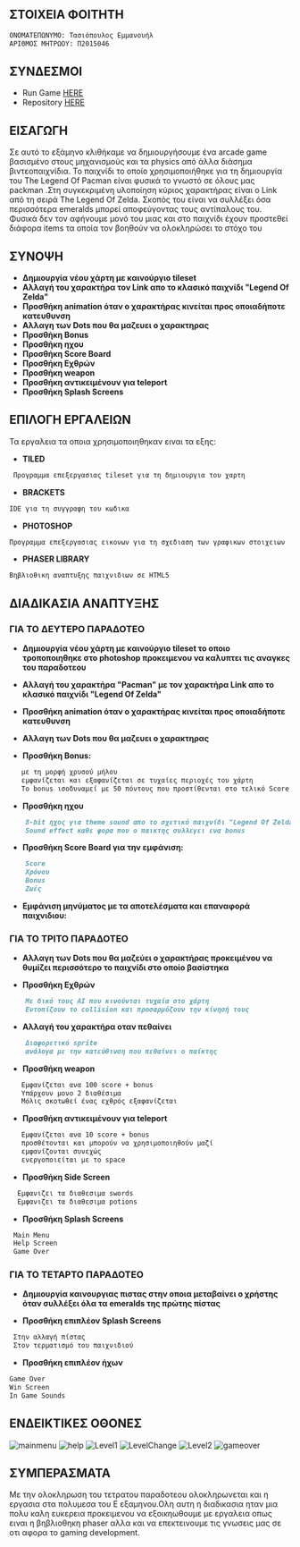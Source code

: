 ## ΣΤΟΙΧΕΙΑ ΦΟΙΤΗΤΗ

```markdown
ΟΝΟΜΑΤΕΠΩΝΥΜΟ: Τασιόπουλος Εμμανουήλ
ΑΡΙΘΜΟΣ ΜΗΤΡΩΟΥ: Π2015046
```

## ΣΥΝΔΕΣΜΟΙ

- Run Game [HERE](https://manolis-tasiopoulos.github.io/pacman/)            
- Repository [HERE](https://github.com/Manolis-Tasiopoulos/pacman/tree/master)

## ΕΙΣΑΓΩΓΗ
  Σε αυτό το εξάμηνο κλιθήκαμε να δημιουργήσουμε ένα arcade game βασισμένο στους μηχανισμούς και τα physics από άλλα διάσημα βιντεοπαιχνίδια. Το παιχνίδι το οποίο χρησιμοποιήθηκε για τη δημιουργία του The Legend Of Pacman είναι φυσικά το γνωστό σε όλους μας packman .Στη συγκεκριμένη υλοποίηση κύριος χαρακτήρας είναι ο Link από τη σειρά The Legend Of Zelda. Σκοπός του είναι να συλλέξει όσα περισσότερα emeralds μπορεί αποφεύγοντας τους αντίπαλους του. Φυσικά δεν τον αφήνουμε μονό του μιας και στο παιχνίδι έχουν προστεθεί διάφορα items τα οποία τον βοηθούν να ολοκληρώσει το στόχο του

## ΣΥΝΟΨΗ
  
   - __Δημιουργία νέου χάρτη με καινούργιο tileset__   
   - __Αλλαγή του χαρακτήρα τον Link απο το κλασικό παιχνίδι "Legend Of Zelda"__ 
   - __Προσθήκη animation όταν ο χαρακτήρας κινείται προς οποιαδήποτε κατευθυνση__ 
   - __Αλλαγη των Dots που θα μαζευει ο χαρακτηρας__
   - __Προσθήκη Bonus__
   - __Προσθήκη ηχου__
   - __Προσθήκη Score Board__
   - __Προσθήκη Εχθρών__
   - __Προσθήκη weapon__
   - __Προσθήκη αντικειμένουν για teleport__
   - __Προσθήκη Splash Screens__
     
## ΕΠΙΛΟΓΗ ΕΡΓΑΛΕΙΩΝ
  Τα εργαλεια τα οποια χρησιμοποιηθηκαν ειναι τα εξης: 
  
  - __TILED__
  
  ```markdown  
   Προγραμμα επεξεργασιας tileset για τη δημιουργια του χαρτη      
   ```
  - __BRACKETS__
  
  ```markdown  
  IDE για τη συγγραφη του κωδικα
  ```
  - __PHOTOSHOP__
  
  ```markdown
  Προγραμμα επεξεργασιας εικονων για τη σχεδιαση των γραφικων στοιχειων 
  ```  
  - __PHASER LIBRARY__
  
  ```markdown
  Βηβλιοθικη αναπτυξης παιχνιδιων σε HTML5   
  ```  
   
## ΔΙΑΔΙΚΑΣΙΑ ΑΝΑΠΤΥΞΗΣ

### ΓΙΑ ΤΟ ΔΕΥΤΕΡΟ ΠΑΡΑΔΟΤΕΟ

- __Δημιουργία νέου χάρτη με καινούργιο tileset το οποιο τροποποιηθηκε στο photoshop προκειμενου να καλυπτει τις αναγκες του παραδοτεου__

- __Αλλαγή του χαρακτήρα "Pacman" με τον χαρακτήρα Link απο το κλασικό παιχνίδι "Legend Of Zelda"__ 

- __Προσθήκη animation όταν ο χαρακτήρας κινείται προς οποιαδήποτε κατευθυνση__
 
- __Αλλαγη των Dots που θα μαζευει ο χαρακτηρας__

- __Προσθήκη Bonus:__
   
```markdown
   με τη μορφή χρυσού μήλου 
   εμφανίζεται και εξαφανίζεται σε τυχαίες περιοχές του χάρτη
   Το bonus ισοδυναμεί με 50 πόντους που προστίθενται στο τελικό Score
```    
- __Προσθήκη ηχου__ 

```markdown
    8-bit ηχος για theme sound απο το σχετικό παιχνίδι "Legend Of Zelda"
    Sound effect καθε φορα που ο παικτης συλλεγει ενα bonus
```    
- __Προσθήκη Score Board για την εμφάνιση:__

```markdown
    Score
    Χρόνου
    Bonus
    Ζωές     
 ```  
- __Εμφάνιση μηνύματος με τα αποτελέσματα και επαναφορά παιχνιδιου:__   

### ΓΙΑ ΤΟ ΤΡΙΤΟ ΠΑΡΑΔΟΤΕΟ

- __Αλλαγη των Dots που θα μαζεύει ο χαρακτήρας προκειμένου να θυμίζει περισσότερο το παιχνίδι στο οποίο βασίστηκα__

- __Προσθήκη Εχθρών__

```markdown
    Με δικό τους AI που κινούνται τυχαία στο χάρτη
    Εντοπίζουν το collision και προσαρμόζουν την κίνησή τους
```  

- __Αλλαγή του χαρακτήρα οταν πεθαίνει__

```markdown
    Διαφορετικό sprite 
    ανάλογα με την κατεύθινση που πεθαίνει ο παίκτης
```     
- __Προσθήκη weapon__ 

```markdown
   Εμφανίζεται ανα 100 score + bonus
   Υπάρχουν μονο 2 διαθέσιμα
   Μόλις σκοτωθεί ένας εχθρός εξαφανίζεται
```

 - __Προσθήκη αντικειμένουν για teleport__ 
 
 ```markdown
    Εμφανίζεται ανα 10 score + bonus
    προσθέτονται και μπορούν να χρησιμοποιηθούν μαζί
    εμφανίζονται συνεχώς
    ενεργοποιείται με το space  
 ```  
 - __Προσθήκη Side Screen__
 
 ```markdown
   Εμφανιζει τα διαθεσιμα swords
   Εμφανιζει τα διαθεσιμα potions
 ```  
   
  - __Προσθήκη Splash Screens__
  
  ```markdown
   Main Menu
   Help Screen
   Game Over
  ```  
### ΓΙΑ ΤΟ ΤΕΤΑΡΤΟ ΠΑΡΑΔΟΤΕΟ

- __Δημιουργία καινουργιας πιστας στην οποια μεταβαίνει ο χρήστης όταν συλλέξει όλα τα emeralds της πρώτης πίστας__

- __Προσθήκη επιπλέον Splash Screens__

```markdown
 Στην αλλαγή πίστας
 Στον τερματισμό του παιχνιδιού
``` 
- __Προσθήκη επιπλέον ήχων__

```markdown
Game Over
Win Screen
In Game Sounds
```
## ΕΝΔΕΙΚΤΙΚΕΣ ΟΘΟΝΕΣ

![mainmenu](mainmenu.png)
![help](help.png)
![Level1](Level1.png)
![LevelChange](LevelChange.png)
![Level2](Level2.png)
![gameover](gameover.png)

## ΣΥΜΠΕΡΑΣΜΑΤΑ
Με την ολοκληρωση του τετρατου παραδοτεου ολοκληρωνεται και η εργασια στα πολυμεσα του Ε εξαμηνου.Ολη αυτη η διαδικασια ηταν μια πολυ καλη ευκερεια προκειμενου να εξοικηωθουμε με εργαλεια οπως ειναι η βηβλιοθηκη phaser αλλα και να επεκτεινουμε τις γνωσεις μας σε οτι αφορα το gaming development.

